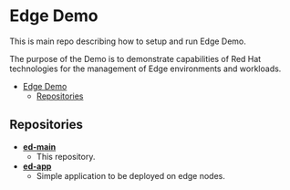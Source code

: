 # Edge Demo 

This is main repo describing how to setup and run Edge Demo. 

The purpose of the Demo is to demonstrate capabilities of Red Hat technologies for the management of Edge environments and workloads.

- [Edge Demo](#edge-demo)
  - [Repositories](#repositories)

## Repositories

- **[ed-main](https://github.com/jwerak/ed-main)**
    - This repository. 
- **[ed-app](https://github.com/jwerak/ed-app)**
    - Simple application to be deployed on edge nodes.

